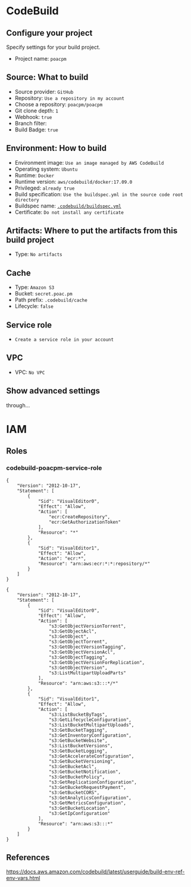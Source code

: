 # CodeBuild

## Configure your project
Specify settings for your build project.

* Project name: `poacpm`


## Source: What to build

* Source provider: `GitHub`
* Repository: `Use a repository in my account`
* Choose a repository: `poacpm/poacpm`
* Git clone depth: `1`
* Webhook: `true`
* Branch filter:
* Build Badge: `true`


## Environment: How to build

* Environment image: `Use an image managed by AWS CodeBuild`
* Operating system: `Ubuntu`
* Runtime: `Docker`
* Runtime version: `aws/codebuild/docker:17.09.0`
* Privileged: `already true`
* Build specification: `Use the buildspec.yml in the source code root directory`
* Buildspec name: [`.codebuild/buildspec.yml`](buildspec.yml)
* Certificate: `Do not install any certificate`


## Artifacts: Where to put the artifacts from this build project

* Type: `No artifacts`


## Cache

* Type: `Amazon S3`
* Bucket: `secret.poac.pm`
* Path prefix: `.codebuild/cache`
* Lifecycle: `false`


## Service role

* `Create a service role in your account`


## VPC

* VPC: `No VPC`


## Show advanced settings
through...

# IAM
## Roles
### codebuild-poacpm-service-role
```json:AmazonECR_FullAccess
{
    "Version": "2012-10-17",
    "Statement": [
        {
            "Sid": "VisualEditor0",
            "Effect": "Allow",
            "Action": [
                "ecr:CreateRepository",
                "ecr:GetAuthorizationToken"
            ],
            "Resource": "*"
        },
        {
            "Sid": "VisualEditor1",
            "Effect": "Allow",
            "Action": "ecr:*",
            "Resource": "arn:aws:ecr:*:*:repository/*"
        }
    ]
}
```
```json:AmazonS3_ReadOnly
{
    "Version": "2012-10-17",
    "Statement": [
        {
            "Sid": "VisualEditor0",
            "Effect": "Allow",
            "Action": [
                "s3:GetObjectVersionTorrent",
                "s3:GetObjectAcl",
                "s3:GetObject",
                "s3:GetObjectTorrent",
                "s3:GetObjectVersionTagging",
                "s3:GetObjectVersionAcl",
                "s3:GetObjectTagging",
                "s3:GetObjectVersionForReplication",
                "s3:GetObjectVersion",
                "s3:ListMultipartUploadParts"
            ],
            "Resource": "arn:aws:s3:::*/*"
        },
        {
            "Sid": "VisualEditor1",
            "Effect": "Allow",
            "Action": [
                "s3:ListBucketByTags",
                "s3:GetLifecycleConfiguration",
                "s3:ListBucketMultipartUploads",
                "s3:GetBucketTagging",
                "s3:GetInventoryConfiguration",
                "s3:GetBucketWebsite",
                "s3:ListBucketVersions",
                "s3:GetBucketLogging",
                "s3:GetAccelerateConfiguration",
                "s3:GetBucketVersioning",
                "s3:GetBucketAcl",
                "s3:GetBucketNotification",
                "s3:GetBucketPolicy",
                "s3:GetReplicationConfiguration",
                "s3:GetBucketRequestPayment",
                "s3:GetBucketCORS",
                "s3:GetAnalyticsConfiguration",
                "s3:GetMetricsConfiguration",
                "s3:GetBucketLocation",
                "s3:GetIpConfiguration"
            ],
            "Resource": "arn:aws:s3:::*"
        }
    ]
}
```

## References
https://docs.aws.amazon.com/codebuild/latest/userguide/build-env-ref-env-vars.html

